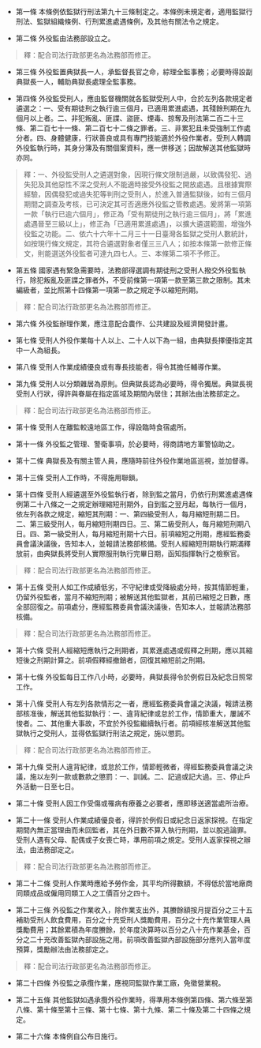 * 第一條 本條例依監獄行刑法第九十三條制定之。本條例未規定者，適用監獄行刑法、監獄組織條例、行刑累進處遇條例，及其他有關法令之規定。

* 第二條 外役監由法務部設立之。

> 釋：配合司法行政部更名為法務部而修正。

* 第三條 外役監置典獄長一人，承監督長官之命，綜理全監事務；必要時得設副典獄長一人，輔助典獄長處理全監事務。

* 第四條 外役監受刑人，應由監督機關就各監獄受刑人中，合於左列各款規定者遴選之：一、受有期徒刑之執行逾三個月，已適用累進處遇，其殘餘刑期在九個月以上者。二、非犯叛亂、匪諜、盜匪、煙毒、掠奪及刑法第二百二十三條、第二百七十一條、第二百七十二條之罪者。三、非累犯且未受強制工作處分者。四、身體健康，行狀善良或具有專門技能適於外役作業者。受刑人轉調外役監執行時，其身分簿及有關個案資料，應一併移送；因故解送其他監獄時亦同。

> 釋：一、外役監受刑人之遴選對象，因現行條文限制過嚴，以致偶發犯、過失犯及其他惡性不深之受刑人不能適時接受外役監之開放處遇。且根據實際經驗，因偶發犯或過失犯等判刑之受刑人，於進入普通監獄後，如有三個月期間之調查及考核，已可決定其可否適應外役監之管教處遇。爰將第一項第一款「執行已逾六個月」，修正為「受有期徒刑之執行逾三個月」，將「累進處遇晉至三級以上」，修正為「已適用累進處遇」，以擴大遴選範圍，增強外役監之功能。二、依六十六年十二月三十一日臺灣各監獄之受刑人數統計，如按現行條文規定，其符合遴選對象者僅三三八人；如按本條第一款修正條文，則能選送外役監者可達九四七人。三、本條第二項不予修正。

* 第五條 國家遇有緊急需要時，法務部得選調有期徒刑之受刑人撥交外役監執行，除犯叛亂及匪諜之罪者外，不受前條第一項第一款至第三款之限制。其未編級者，並比照第十四條第一項第一款之規定予以縮短刑期。

> 釋：配合司法行政部更名為法務部而修正。

* 第六條 外役監辦理作業，應注意配合農作、公共建設及經濟開發計畫。

* 第七條 受刑人外役作業每十人以上、二十人以下為一組，由典獄長擇優指定其中一人為組長。

* 第八條 受刑人作業成績優良或有專長技能者，得令其擔任輔導作業。

* 第九條 受刑人以分類雜居為原則。但典獄長認為必要時，得令獨居。典獄長視受刑人行狀，得許與眷屬在指定區域及期間內居住；其辦法由法務部定之。

> 釋：配合司法行政部更名為法務部而修正。

* 第十條 受刑人在離監較遠地區工作，得設臨時食宿處所。

* 第十一條 外役監之管理、警衛事項，於必要時，得商請地方軍警協助之。

* 第十二條 典獄長及有關主管人員，應隨時前往外役作業地區巡視，並加督導。

* 第十三條 受刑人工作時，不得施用聯鎖。

* 第十四條 受刑人經遴選至外役監執行者，除到監之當月，仍依行刑累進處遇條例第二十八條之一之規定辦理縮短刑期外，自到監之翌月起，每執行一個月，依左列各款之規定，縮短其刑期：一、第四級受刑人，每月縮短刑期二日。二、第三級受刑人，每月縮短刑期四日。三、第二級受刑人，每月縮短刑期八日。四、第一級受刑人，每月縮短刑期十六日。前項縮短之刑期，應經監務委員會議決議後，告知本人，並報請法務部核備。受刑人經縮短刑期執行期滿釋放前，由典獄長將受刑人實際服刑執行完畢日期，函知指揮執行之檢察官。

> 釋：配合司法行政部更名為法務部而修正。

* 第十五條 受刑人如工作成績低劣，不守紀律或受降級處分時，按其情節輕重，仍留外役監者，當月不縮短刑期；被解送其他監獄者，其前已縮短之日數，應全部回復之。前項處分，應經監務委員會議決議後，告知本人，並報請法務部核備。

> 釋：配合司法行政部更名為法務部而修正。

* 第十六條 受刑人經縮短應執行之刑期者，其累進處遇或假釋之刑期，應以其縮短後之刑期計算之。前項假釋經撤銷者，回復其縮短前之刑期。

* 第十七條 外役監每日工作八小時，必要時，典獄長得令於例假日及紀念日照常工作。

* 第十八條 受刑人有左列各款情形之一者，應經監務委員會議之決議，報請法務部核准後，解送其他監獄執行：一、違背紀律或怠於工作，情節重大，屢誡不悛者。二、其他重大事故，不宜於外役監繼續執行者。前項經核准解送其他監獄執行之受刑人，並得依監獄行刑法之規定，施以懲罰。

> 釋：配合司法行政部更名為法務部而修正。

* 第十九條 受刑人違背紀律，或怠於工作，情節輕微者，得經監務委員會議之決議，施以左列一款或數款之懲罰：一、訓誡。二、記過或記大過。三、停止戶外活動一日至七日。

* 第二十條 受刑人因工作受傷或罹病有療養之必要者，應即移送適當處所治療。

* 第二十一條 受刑人作業成績優良者，得許於例假日或紀念日返家探視。在指定期間內無正當理由而未回監者，其在外日數不算入執行刑期，並以脫逃論罪。受刑人遇有父母、配偶或子女喪亡時，準用前項之規定。受刑人返家探視之辦法，由法務部定之。

> 釋：配合司法行政部更名為法務部而修正。

* 第二十二條 受刑人作業時應給予勞作金，其平均所得數額，不得低於當地廠商同類成品或僱用同類工人之工價百分之四十。

* 第二十三條 外役監之作業收入，除作業支出外，其賸餘額按月提百分之三十五補助受刑人飲食費用，百分之十充受刑人獎勵費用，百分之十充作業管理人員獎勵費用；其餘累積為年度賸餘，於年度決算時以百分之八十充作業基金，百分之二十充改善監獄內部設施之用。前項改善監獄內部設施部分應列入當年度預算，獎勵辦法由法務部定之。

> 釋：配合司法行政部更名為法務部而修正。

* 第二十四條 外役監之承攬作業，應視同監獄作業工廠，免徵營業稅。

* 第二十五條 其他監獄如遇承攬外役作業時，得準用本條例第四條、第六條至第八條、第十條至第十三條、第十七條、第十九條、第二十條及第二十四條之規定。

* 第二十六條 本條例自公布日施行。

